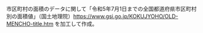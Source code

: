 市区町村の面積のデータに関して「令和5年7月1日までの全国都道府県市区町村別の面積値」（国土地理院）https://www.gsi.go.jp/KOKUJYOHO/OLD-MENCHO-title.htm
を加工して作成。
